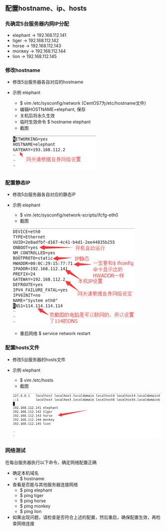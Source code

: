 ## 配置hostname、ip、hosts

### 先确定5台服务器内网IP分配
- elephant -> 192.168.112.141
- tiger -> 192.168.112.142
- horse -> 192.168.112.143
- monkey -> 192.168.112.144
- lion -> 192.168.112.145

### 修改hostname
- 修改5台服务器各自对应的hostname
- 示例 elephant
	- $ vim /etc/sysconfig/network (CentOS7为/etc/hostname文件)
	- 编辑HOSTNAME=elephant, 保存
	- 关机后将永久生效
	- 临时生效命令 $ hostname elephant
	- 截图

	![hostname截图](hostname.png)

### 配置静态IP
- 修改5台服务器各自对应的静态IP
- 示例 elephant
	- $ vim /etc/sysconfig/network-scripts/ifcfg-eth0
	- 截图

	![静态IP截图](ip.png)
	- 重启网络 $ service network restart

### 配置hosts文件
- 修改5台服务器的hosts文件
- 示例 elephant
	- $ vim /etc/hosts
	- 截图

	![hosts截图](hosts.png)
	
### 网络测试
在每台服务器执行以下命令，确定网络配置正确
- 确定本机域名 
	- $ hostname
- 查看是否能与其他服务器连接网络 
	- $ ping elephant
	- $ ping tiger
	- $ ping horse
	- $ ping monkey
	- $ ping lion
- 如果出现问题，请检查是否符合上述的配置，然后重启，确保配置生效，再检查网络连接
